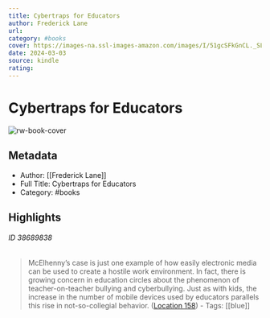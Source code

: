 ```yaml
---
title: Cybertraps for Educators
author: Frederick Lane
url: 
category: #books
cover: https://images-na.ssl-images-amazon.com/images/I/51gcSFkGnCL._SL200_.jpg
date: 2024-03-03
source: kindle
rating:
---
```

# Cybertraps for Educators

![rw-book-cover](https://images-na.ssl-images-amazon.com/images/I/51gcSFkGnCL._SL200_.jpg)

## Metadata
- Author: [[Frederick Lane]]
- Full Title: Cybertraps for Educators
- Category: #books

## Highlights
###### ID 38689838
> McElhenny’s case is just one example of how easily electronic media can be used to create a hostile work environment. In fact, there is growing concern in education circles about the phenomenon of teacher-on-teacher bullying and cyberbullying. Just as with kids, the increase in the number of mobile devices used by educators parallels this rise in not-so-collegial behavior. ([Location 158](https://readwise.io/to_kindle?action=open&asin=B00RSNBZJW&location=158)) 
    - Tags: [[blue]] 
    
